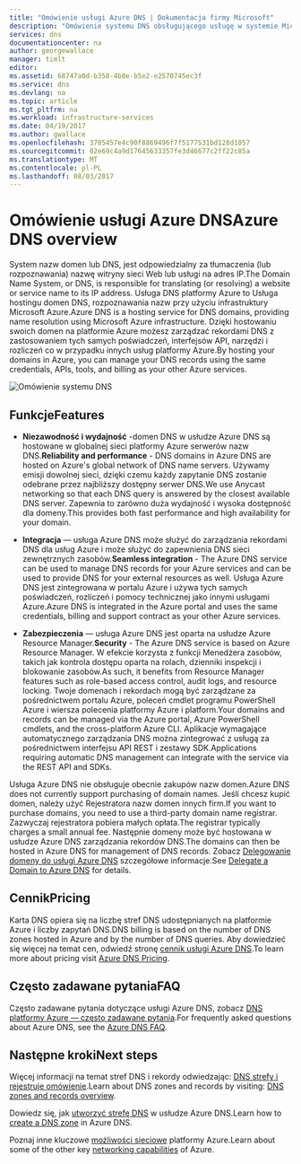 ```yaml
---
title: "Omówienie usługi Azure DNS | Dokumentacja firmy Microsoft"
description: "Omówienie systemu DNS obsługującego usługę w systemie Microsoft Azure. Hosta domeny w systemie Microsoft Azure."
services: dns
documentationcenter: na
author: georgewallace
manager: timlt
editor: 
ms.assetid: 68747a0d-b358-4b8e-b5e2-e2570745ec3f
ms.service: dns
ms.devlang: na
ms.topic: article
ms.tgt_pltfrm: na
ms.workload: infrastructure-services
ms.date: 04/19/2017
ms.author: gwallace
ms.openlocfilehash: 3705457e4c90f8869496f7f5177531bd128d1057
ms.sourcegitcommit: 02e69c4a9d17645633357fe3d46677c2ff22c85a
ms.translationtype: MT
ms.contentlocale: pl-PL
ms.lasthandoff: 08/03/2017
---
```

# <a name="azure-dns-overview"></a><span data-ttu-id="589be-104">Omówienie usługi Azure DNS</span><span class="sxs-lookup"><span data-stu-id="589be-104">Azure DNS overview</span></span>

<span data-ttu-id="589be-105">System nazw domen lub DNS, jest odpowiedzialny za tłumaczenia (lub rozpoznawania) nazwę witryny sieci Web lub usługi na adres IP.</span><span class="sxs-lookup"><span data-stu-id="589be-105">The Domain Name System, or DNS, is responsible for translating (or resolving) a website or service name to its IP address.</span></span> <span data-ttu-id="589be-106">Usługa DNS platformy Azure to Usługa hostingu domen DNS, rozpoznawania nazw przy użyciu infrastruktury Microsoft Azure.</span><span class="sxs-lookup"><span data-stu-id="589be-106">Azure DNS is a hosting service for DNS domains, providing name resolution using Microsoft Azure infrastructure.</span></span> <span data-ttu-id="589be-107">Dzięki hostowaniu swoich domen na platformie Azure możesz zarządzać rekordami DNS z zastosowaniem tych samych poświadczeń, interfejsów API, narzędzi i rozliczeń co w przypadku innych usług platformy Azure.</span><span class="sxs-lookup"><span data-stu-id="589be-107">By hosting your domains in Azure, you can manage your DNS records using the same credentials, APIs, tools, and billing as your other Azure services.</span></span>

![Omówienie systemu DNS](./media/dns-overview/scenario.png)

## <a name="features"></a><span data-ttu-id="589be-109">Funkcje</span><span class="sxs-lookup"><span data-stu-id="589be-109">Features</span></span>

* <span data-ttu-id="589be-110">**Niezawodność i wydajność** -domen DNS w usłudze Azure DNS są hostowane w globalnej sieci platformy Azure serwerów nazw DNS.</span><span class="sxs-lookup"><span data-stu-id="589be-110">**Reliability and performance** - DNS domains in Azure DNS are hosted on Azure's global network of DNS name servers.</span></span> <span data-ttu-id="589be-111">Używamy emisji dowolnej sieci, dzięki czemu każdy zapytanie DNS zostanie odebrane przez najbliższy dostępny serwer DNS.</span><span class="sxs-lookup"><span data-stu-id="589be-111">We use Anycast networking so that each DNS query is answered by the closest available DNS server.</span></span> <span data-ttu-id="589be-112">Zapewnia to zarówno duża wydajność i wysoka dostępność dla domeny.</span><span class="sxs-lookup"><span data-stu-id="589be-112">This provides both fast performance and high availability for your domain.</span></span>

* <span data-ttu-id="589be-113">**Integracja** — usługa Azure DNS może służyć do zarządzania rekordami DNS dla usług Azure i może służyć do zapewnienia DNS sieci zewnętrznych zasobów.</span><span class="sxs-lookup"><span data-stu-id="589be-113">**Seamless integration** - The Azure DNS service can be used to manage DNS records for your Azure services and can be used to provide DNS for your external resources as well.</span></span> <span data-ttu-id="589be-114">Usługa Azure DNS jest zintegrowana w portalu Azure i używa tych samych poświadczeń, rozliczeń i pomocy technicznej jako innymi usługami Azure.</span><span class="sxs-lookup"><span data-stu-id="589be-114">Azure DNS is integrated in the Azure portal and uses the same credentials, billing and support contract as your other Azure services.</span></span>

* <span data-ttu-id="589be-115">**Zabezpieczenia** — usługa Azure DNS jest oparta na usłudze Azure Resource Manager.</span><span class="sxs-lookup"><span data-stu-id="589be-115">**Security** - The Azure DNS service is based on Azure Resource Manager.</span></span> <span data-ttu-id="589be-116">W efekcie korzysta z funkcji Menedżera zasobów, takich jak kontrola dostępu oparta na rolach, dzienniki inspekcji i blokowanie zasobów.</span><span class="sxs-lookup"><span data-stu-id="589be-116">As such, it benefits from Resource Manager features such as role-based access control, audit logs, and resource locking.</span></span> <span data-ttu-id="589be-117">Twoje domenach i rekordach mogą być zarządzane za pośrednictwem portalu Azure, poleceń cmdlet programu PowerShell Azure i wiersza polecenia platformy Azure i platform.</span><span class="sxs-lookup"><span data-stu-id="589be-117">Your domains and records can be managed via the Azure portal, Azure PowerShell cmdlets, and the cross-platform Azure CLI.</span></span> <span data-ttu-id="589be-118">Aplikacje wymagające automatycznego zarządzania DNS można zintegrować z usługą za pośrednictwem interfejsu API REST i zestawy SDK.</span><span class="sxs-lookup"><span data-stu-id="589be-118">Applications requiring automatic DNS management can integrate with the service via the REST API and SDKs.</span></span>

<span data-ttu-id="589be-119">Usługa Azure DNS nie obsługuje obecnie zakupów nazw domen.</span><span class="sxs-lookup"><span data-stu-id="589be-119">Azure DNS does not currently support purchasing of domain names.</span></span> <span data-ttu-id="589be-120">Jeśli chcesz kupić domen, należy użyć Rejestratora nazw domen innych firm.</span><span class="sxs-lookup"><span data-stu-id="589be-120">If you want to purchase domains, you need to use a third-party domain name registrar.</span></span> <span data-ttu-id="589be-121">Zazwyczaj rejestratora pobiera małych opłata.</span><span class="sxs-lookup"><span data-stu-id="589be-121">The registrar typically charges a small annual fee.</span></span> <span data-ttu-id="589be-122">Następnie domeny może być hostowana w usłudze Azure DNS zarządzania rekordów DNS.</span><span class="sxs-lookup"><span data-stu-id="589be-122">The domains can then be hosted in Azure DNS for management of DNS records.</span></span> <span data-ttu-id="589be-123">Zobacz [Delegowanie domeny do usługi Azure DNS](dns-domain-delegation.md) szczegółowe informacje.</span><span class="sxs-lookup"><span data-stu-id="589be-123">See [Delegate a Domain to Azure DNS](dns-domain-delegation.md) for details.</span></span>

## <a name="pricing"></a><span data-ttu-id="589be-124">Cennik</span><span class="sxs-lookup"><span data-stu-id="589be-124">Pricing</span></span>

<span data-ttu-id="589be-125">Karta DNS opiera się na liczbę stref DNS udostępnianych na platformie Azure i liczby zapytań DNS.</span><span class="sxs-lookup"><span data-stu-id="589be-125">DNS billing is based on the number of DNS zones hosted in Azure and by the number of DNS queries.</span></span> <span data-ttu-id="589be-126">Aby dowiedzieć się więcej na temat cen, odwiedź stronę [cennik usługi Azure DNS](https://azure.microsoft.com/pricing/details/dns/).</span><span class="sxs-lookup"><span data-stu-id="589be-126">To learn more about pricing visit [Azure DNS Pricing](https://azure.microsoft.com/pricing/details/dns/).</span></span>

## <a name="faq"></a><span data-ttu-id="589be-127">Często zadawane pytania</span><span class="sxs-lookup"><span data-stu-id="589be-127">FAQ</span></span>

<span data-ttu-id="589be-128">Często zadawane pytania dotyczące usługi Azure DNS, zobacz [DNS platformy Azure — często zadawane pytania](dns-faq.md).</span><span class="sxs-lookup"><span data-stu-id="589be-128">For frequently asked questions about Azure DNS, see the [Azure DNS FAQ](dns-faq.md).</span></span>

## <a name="next-steps"></a><span data-ttu-id="589be-129">Następne kroki</span><span class="sxs-lookup"><span data-stu-id="589be-129">Next steps</span></span>

<span data-ttu-id="589be-130">Więcej informacji na temat stref DNS i rekordy odwiedzając: [DNS strefy i rejestruje omówienie](dns-zones-records.md).</span><span class="sxs-lookup"><span data-stu-id="589be-130">Learn about DNS zones and records by visiting: [DNS zones and records overview](dns-zones-records.md).</span></span>

<span data-ttu-id="589be-131">Dowiedz się, jak [utworzyć strefę DNS](./dns-getstarted-create-dnszone-portal.md) w usłudze Azure DNS.</span><span class="sxs-lookup"><span data-stu-id="589be-131">Learn how to [create a DNS zone](./dns-getstarted-create-dnszone-portal.md) in Azure DNS.</span></span>

<span data-ttu-id="589be-132">Poznaj inne kluczowe [możliwości sieciowe](../networking/networking-overview.md) platformy Azure.</span><span class="sxs-lookup"><span data-stu-id="589be-132">Learn about some of the other key [networking capabilities](../networking/networking-overview.md) of Azure.</span></span>

